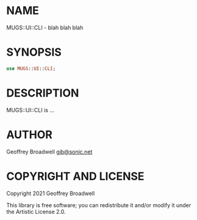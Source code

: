 NAME
====

MUGS::UI::CLI - blah blah blah

SYNOPSIS
========

```raku
use MUGS::UI::CLI;
```

DESCRIPTION
===========

MUGS::UI::CLI is ...

AUTHOR
======

Geoffrey Broadwell <gjb@sonic.net>

COPYRIGHT AND LICENSE
=====================

Copyright 2021 Geoffrey Broadwell

This library is free software; you can redistribute it and/or modify it under the Artistic License 2.0.


